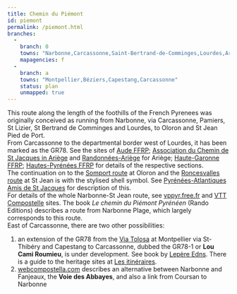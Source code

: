 ```yaml
---
title: Chemin du Piémont
id: piemont
permalink: /piemont.html
branches:
  -
    branch: 0
    towns: "Narbonne,Carcassonne,Saint-Bertrand-de-Comminges,Lourdes,Arudy,Oloron-Sainte-Marie,St Jean Pied de Port"
    mapagencies: f
  -
    branch: a
    towns: "Montpellier,Béziers,Capestang,Carcassonne"
    status: plan
    unmapped: true
---
```


This route along the length of the foothills of the French Pyrenees was originally conceived as running from Narbonne, via Carcassonne, Pamiers, St Lizier, St Bertrand de Comminges and Lourdes, to Oloron and St Jean Pied de Port.  
From Carcassonne to the departmental border west of Lourdes, it has been marked as the GR78\. See the sites of [Aude FFRP][0]; [Association du Chemin de St Jacques in Ariège][1] and [Randonnées-Ariège][2] for Ariège; [Haute-Garonne FFRP][3]; [Hautes-Pyrénées FFRP][4] for details of the respective sections.  
The continuation on to the [Somport route][5] at Oloron and the [Roncesvalles route][6] at St Jean is with the stylised shell symbol. See [Pyrénées-Atlantiques Amis de St Jacques][7] for description of this.  
For details of the whole Narbonne-St Jean route, see [vppyr.free.fr][8] and [VTT Compostelle][9] sites. The book _Le chemin du Piémont Pyrénéen_ (Rando Editions) describes a route from Narbonne Plage, which largely corresponds to this route.  
East of Carcassonne, there are two other possibilities:

1. an extension of the GR78 from the [Via Tolosa][5] at Montpellier via St-Thibéry and Capestang to Carcassonne, dubbed the GR78-1 or **Lou Cami Roumieu**, is under development. See book by [Lepère Edns][10]. There is a guide to the heritage sites at [Les itinéraires][11].
2. [webcompostella.com][12] describes an alternative between Narbonne and Fanjeaux, the **Voie des Abbayes**, and also a link from Coursan to Narbonne

[0]: http://www.ffrp.carcassonne.net/gr_78/gr_78.php
[1]: http://www.ariege.com/cheminstjacques/info.html
[2]: http://www.randonnees-ariege.com/fichespdf/gr/stjacques/index.html
[3]: http://cdrp31.free.fr/GR78/gr78.htm
[4]: http://www.hautes-pyrenees-rando.com/new-gr78.html
[5]: toulouse.html
[6]: puy.html
[7]: http://www.aucoeurduchemin.org/spip/spip.php?rubrique381
[8]: http://vppyr.free.fr
[9]: http://perso.wanadoo.fr/vtt.compostelle/piemont.htm
[10]: http://www.chemin-compostelle.fr/boutique/france/voie-du-piemont-pyreneen/
[11]: http://www.lesitineraires.fr/pdf/compostelle-chemin6.pdf
[12]: http://www.webcompostella.com/Acces-aux-cartes-Google-Maps-du-Chemin-du-Piemont-par-etapes_a459.html